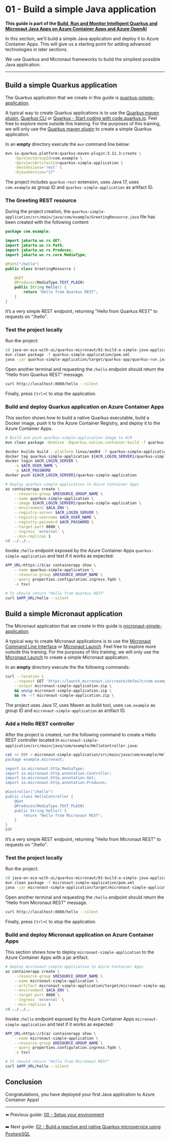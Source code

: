 # 01 - Build a simple Java application

__This guide is part of the [Build, Run and Monitor Intelligent Quarkus and Micronaut Java Apps on Azure Container Apps and Azure OpenAI](../README.md)__

In this section, we'll build a simple Java application and deploy it to Azure Container Apps. This will give us a starting point for adding advanced technologies in later sections.

We use Quarkus and Micronaut frameworks to build the simpliest possible Java application.

---

## Build a simple Quarkus application

The Quarkus application that we create in this guide is [quarkus-simple-application](quarkus-simple-application).

A typical way to create Quarkus applications is to use the [Quarkus maven plugin](https://quarkus.io/guides/quarkus-maven-plugin), [Quarkus CLI](https://quarkus.io/blog/quarkus-cli/) or [Quarkus - Start coding with code.quarkus.io](https://code.quarkus.io/). Feel free to explore more outside this training. For the purposes of this training, we will only use the [Quarkus maven plugin](https://quarkus.io/guides/quarkus-maven-plugin) to create a simple Quarkus application.

In an __empty__ directory execute the `mvn` command line below:

```bash
mvn io.quarkus.platform:quarkus-maven-plugin:3.11.3:create \
    -DprojectGroupId=com.example \
    -DprojectArtifactId=quarkus-simple-application \
    -Dextensions='rest' \
    -DjavaVersion="17"
```

The project includes `quarkus-rest` extension, uses Java 17, uses `com.example` as group ID and `quarkus-simple-application` as artifact ID.

### The Greeting REST resource

During the project creation, the `quarkus-simple-application/src/main/java/com/example/GreetingResource.java` file has been created with the following content:

```java
package com.example;

import jakarta.ws.rs.GET;
import jakarta.ws.rs.Path;
import jakarta.ws.rs.Produces;
import jakarta.ws.rs.core.MediaType;

@Path("/hello")
public class GreetingResource {

    @GET
    @Produces(MediaType.TEXT_PLAIN)
    public String hello() {
        return "Hello from Quarkus REST";
    }
}
```

It’s a very simple REST endpoint, returning "Hello from Quarkus REST" to requests on "/hello".

### Test the project locally

Run the project:

```bash
cd java-on-aca-with-ai/quarkus-micronaut/01-build-a-simple-java-application
mvn clean package -f quarkus-simple-application/pom.xml
java -jar quarkus-simple-application/target/quarkus-app/quarkus-run.jar
```

Open another terminal and requesting the `/hello` endpoint should return the "Hello from Quarkus REST" message.

```bash
curl http://localhost:8080/hello --silent
```

Finally, press `Ctrl+C` to stop the application.

### Build and deploy Quarkus application on Azure Container Apps

This section shows how to build a native Quarkus executable, build a Docker image, push it to the Azure Container Registry, and deploy it to the Azure Container Apps.

```bash
# Build and push quarkus-simple-application image to ACR
mvn clean package -Dnative -Dquarkus.native.container-build -f quarkus-simple-application/pom.xml

docker buildx build --platform linux/amd64 -f quarkus-simple-application/src/main/docker/Dockerfile.native -t quarkus-simple-application ./quarkus-simple-application
docker tag quarkus-simple-application ${ACR_LOGIN_SERVER}/quarkus-simple-application
docker login $ACR_LOGIN_SERVER \
    -u $ACR_USER_NAME \
    -p $ACR_PASSWORD
docker push ${ACR_LOGIN_SERVER}/quarkus-simple-application

# Deploy quarkus-simple-application to Azure Container Apps
az containerapp create \
    --resource-group $RESOURCE_GROUP_NAME \
    --name quarkus-simple-application \
    --image ${ACR_LOGIN_SERVER}/quarkus-simple-application \
    --environment $ACA_ENV \
    --registry-server $ACR_LOGIN_SERVER \
    --registry-username $ACR_USER_NAME \
    --registry-password $ACR_PASSWORD \
    --target-port 8080 \
    --ingress 'external' \
    --min-replicas 1
cd ../../..
```

Invoke `/hello` endpoint exposed by the Azure Container Apps `quarkus-simple-application` and test if it works as expected:

```bash
APP_URL=https://$(az containerapp show \
    --name quarkus-simple-application \
    --resource-group $RESOURCE_GROUP_NAME \
    --query properties.configuration.ingress.fqdn \
    -o tsv)

# It should return "Hello from Quarkus REST"
curl $APP_URL/hello --silent
```

## Build a simple Micronaut application

The Micronaut application that we create in this guide is [micronaut-simple-application](micronaut-simple-application).

A typical way to create Micronaut applications is to use the [Micronaut Command Line Interface](https://docs.micronaut.io/latest/guide/#cli) or [Micronaut Launch](https://launch.micronaut.io/). Feel free to explore more outside this training. For the purposes of this training, we will only use the [Micronaut Launch](https://launch.micronaut.io/) to create a simple Micronaut application.

In an __empty__ directory execute the the following commands:

```bash
curl --location \
    --request GET 'https://launch.micronaut.io/create/default/com.example.micronaut-simple-application?lang=JAVA&build=MAVEN&test=JUNIT&javaVersion=JDK_17' \
    --output micronaut-simple-application.zip \
    && unzip micronaut-simple-application.zip \
    && rm -rf micronaut-simple-application.zip \
```

The project uses Java 17, uses Maven as build tool, uses `com.example` as group ID and `micronaut-simple-application` as artifact ID.

### Add a Hello REST controller

After the project is created, run the following command to create a Hello REST controller located in `micronaut-simple-application/src/main/java/com/example/HelloController.java`:

```bash
cat << EOF > micronaut-simple-application/src/main/java/com/example/HelloController.java
package example.micronaut;

import io.micronaut.http.MediaType;
import io.micronaut.http.annotation.Controller;
import io.micronaut.http.annotation.Get;
import io.micronaut.http.annotation.Produces;

@Controller("/hello") 
public class HelloController {
    @Get 
    @Produces(MediaType.TEXT_PLAIN) 
    public String hello() {
        return "Hello from Micronaut REST"; 
    }
}
EOF
```

It’s a very simple REST endpoint, returning "Hello from Micronaut REST" to requests on "/hello".

### Test the project locally

Run the project:

```bash
cd java-on-aca-with-ai/quarkus-micronaut/01-build-a-simple-java-application
mvn clean package -f micronaut-simple-application/pom.xml
java -jar micronaut-simple-application/target/micronaut-simple-application-0.1.jar
```

Open another terminal and requesting the `/hello` endpoint should return the "Hello from Micronaut REST" message.

```bash
curl http://localhost:8080/hello --silent
```

Finally, press `Ctrl+C` to stop the application.

### Build and deploy Micronaut application on Azure Container Apps

This section shows how to deploy `micronaut-simple-application` to the Azure Container Apps with a jar artifact.

```bash
# Deploy micronaut-simple-application to Azure Container Apps
az containerapp create \
    --resource-group $RESOURCE_GROUP_NAME \
    --name micronaut-simple-application \
    --artifact micronaut-simple-application/target/micronaut-simple-application-0.1.jar \
    --environment $ACA_ENV \
    --target-port 8080 \
    --ingress 'external' \
    --min-replicas 1
cd ../../..
```

Invoke `/hello` endpoint exposed by the Azure Container Apps `micronaut-simple-application` and test if it works as expected:

```bash
APP_URL=https://$(az containerapp show \
    --name micronaut-simple-application \
    --resource-group $RESOURCE_GROUP_NAME \
    --query properties.configuration.ingress.fqdn \
    -o tsv)

# It should return "Hello from Micronaut REST"
curl $APP_URL/hello --silent
```

## Conclusion

Congratulations, you have deployed your first Java application to Azure Container Apps!

---

⬅️ Previous guide: [00 - Setup your environment](../00-setup-your-environment/README.md)

➡️ Next guide: [02 - Build a reactive and native Quarkus microservice using PostgreSQL](../02-build-a-reactive-and-native-quarkus-microservice-using-postgresql/README.md)
